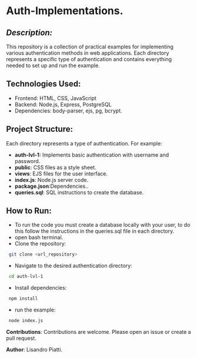 # Auth-Implementations.

## _Description:_

This repository is a collection of practical examples for implementing various authentication methods in web applications.
Each directory represents a specific type of authentication and contains everything needed to set up and run the example.

## Technologies Used:

- Frontend: HTML, CSS, JavaScript
- Backend: Node.js, Express, PostgreSQL
- Dependencies: body-parser, ejs, pg, bcrypt.

## Project Structure:

Each directory represents a type of authentication.
For example:

- **auth-lvl-1:** Implements basic authentication with username and password.
- **public**: CSS files as a style sheet.
- **views**: EJS files for the user interface.
- **index.js**: Node.js server code.
- **package.json**:Dependencies..
- **queries.sql**: SQL instructions to create the database.

## How to Run:

- To run the code you must create a database locally with your user, to do this follow the instructions in the queries.sql file in each directory.
- open bash terminal.
- Clone the repository:

```sh
 git clone <url_repository>
```

- Navigate to the desired authentication directory:

```sh
 cd auth-lvl-1
```

- Install dependencies:

```sh
 npm install
```

- run the example:

```sh
 node index.js
```

**Contributions**:
Contributions are welcome. Please open an issue or create a pull request.

**Author**: Lisandro Piatti.
